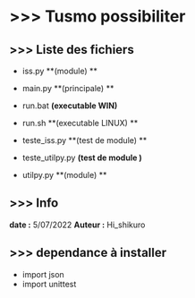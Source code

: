# >>> Tusmo possibiliter 



## 	>>> Liste des fichiers

- iss.py  **(module) **

- main.py  **(principale) **

- run.bat  **(executable WIN)**

- run.sh **(executable LINUX) **

- teste_iss.py  **(test de module) **

- teste_utilpy.py **(test de module )**

- utilpy.py  **(module) **

  

## >>> Info 

  **date :**  5/07/2022
  **Auteur :** Hi_shikuro 

## >>> dependance à installer

- import json
- import unittest
